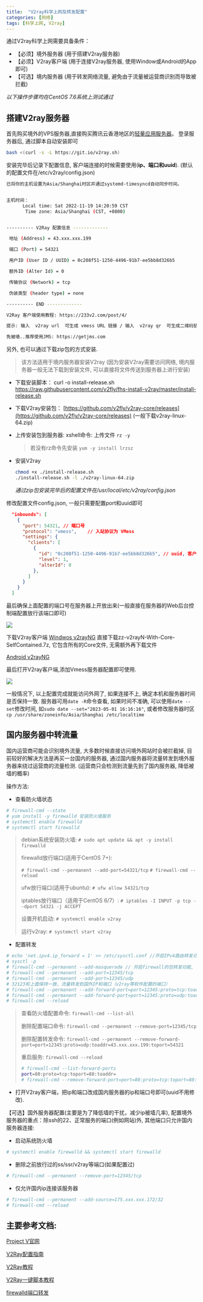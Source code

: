 ```yaml
---
title:  "V2ray科学上网及转发配置"
categories: [网络]
tags: [科学上网, V2ray]
---
```



通过V2ray科学上网需要具备条件：
* 【必须】境外服务器 (用于搭建V2ray服务器)
* 【必须】V2ray客户端 (用于连接V2ray服务器, 使用Window或Android的App即可)
* 【可选】境内服务器 (用于转发网络流量, 避免由于流量被运营商识别而导致被拦截)

_以下操作步骤均在CentOS 7.6系统上测试通过_

## 搭建V2ray服务器

首先购买境外的VPS服务器,直接购买腾讯云香港地区的[轻量应用服务器](https://cloud.tencent.com/product/lighthouse)。
登录服务器后, 通过脚本自动安装即可

```bash
bash <(curl -s -L https://git.io/v2ray.sh)
```

安装完毕后记录下配置信息, 客户端连接的时候需要使用(**ip、端口和uuid**). (默认的配置文件在/etc/v2ray/config.json)

```bash
已将你的主机设置为Asia/Shanghai时区并通过systemd-timesyncd自动同步时间。


主机时间：
      Local time: Sat 2022-11-19 14:20:59 CST
       Time zone: Asia/Shanghai (CST, +0800)


---------- V2Ray 配置信息 -------------

 地址 (Address) = 43.xxx.xxx.199

 端口 (Port) = 54321

 用户ID (User ID / UUID) = 0c208f51-1250-4496-91b7-ee5bb8d326b5

 额外ID (Alter Id) = 0

 传输协议 (Network) = tcp

 伪装类型 (header type) = none

---------- END -------------

V2Ray 客户端使用教程: https://233v2.com/post/4/

提示: 输入  v2ray url  可生成 vmess URL 链接 / 输入  v2ray qr  可生成二维码链接

免被墙..推荐使用JMS: https://getjms.com
```

另外, 也可以通过下载zip包的方式安装.

> 该方法适用于境内服务器安装V2ray (因为安装V2ray需要访问网络, 境内服务器一般无法下载到安装文件, 可以直接将文件传送到服务器上进行安装)

* 下载安装脚本：
  curl -o install-release.sh https://raw.githubusercontent.com/v2fly/fhs-install-v2ray/master/install-release.sh

* 下载V2ray安装包：
  [https://github.com/v2fly/v2ray-core/releases](https://github.com/v2fly/v2ray-core/releases) (一般下载v2ray-linux-64.zip)

* 上传安装包到服务器:
  xshell命令: 上传文件 ```rz -y```
  > 若没有rz命令先安装 ```yum -y install lrzsz```

* 安装V2ray

  ```bash
  chmod +x ./install-release.sh
  ./install-release.sh -l ./v2ray-linux-64.zip
  ```

  _通过zip包安装完毕后的配置文件在/usr/local/etc/v2ray/config.json_


修改配置文件config.json, 一般只需要配置port和uuid即可

```json
  "inbounds": [
    {
      "port": 54321, // 端口号
      "protocol": "vmess",    // 入站协议为 VMess
      "settings": {
        "clients": [
          {
            "id": "0c208f51-1250-4496-91b7-ee5bb8d326b5", // uuid, 客户端连接的时候需要填同样的uuid
            "level": 1,
            "alterId": 0
          },
        ]
      }
    }
  ]
```

最后确保上面配置的端口号在服务器上开放出来(一般直接在服务器的Web后台控制端配置放行该端口即可)

![](/assets/img/pngs/port_open.png)

下载V2ray客户端
[Windwos v2rayNG](https://github.com/2dust/v2rayN/releases)
直接下载zz-v2rayN-With-Core-SelfContained.7z, 它包含所有的Core文件, 无需额外再下载文件

[Android v2rayNG](https://github.com/2dust/v2rayNG/releases)


最后打开V2ray客户端,添加Vmess服务器配置即可使用.

![](/assets/img/pngs/v2ray_vmess.png)

一般情况下, 以上配置完成就能访问外网了, 如果连接不上, 确定本机和服务器时间是否保持一致.
服务器可用```date -R```命令查看, 如果时间不准确, 可以使用```date --set```修改时间, 如```sudo date --set="2023-05-01 16:16:16"```, 或者修改服务器时区```cp /usr/share/zoneinfo/Asia/Shanghai /etc/localtime```

## 国内服务器中转流量

国内运营商可能会识别境外流量, 大多数时候直接访问境外网站时会被拦截掉, 目前较好的解决方法是再买一台国内的服务器, 通过国内服务器将流量转发到境外服务器来绕过运营商的流量检测. (运营商只会检测到流量先到了国内服务器, 降低被墙的概率)

操作方法:
* 查看防火墙状态

```bash
# firewall-cmd --state
# yum install -y firewalld 安装防火墙服务
# systemctl enable firewalld
# systemctl start firewalld
```

> debian系统安装防火墙: ```# sudo apt update && apt -y install firewalld```
> 
> firewalld放行端口(适用于CentOS 7+):
> 
> ```# firewall-cmd --permanent --add-port=54321/tcp```
> ```# firewall-cmd --reload```
> 
> ufw放行端口(适用于ubuntu): ```# ufw allow 54321/tcp ```
> 
> iptables放行端口（适用于CentOS 6/7）: ```# iptables -I INPUT -p tcp --dport 54321 -j ACCEPT```
> 
> 设置开机启动: ```# systemctl enable v2ray```
> 
> 运行v2ray: ```# systemctl start v2ray```


* 配置转发

```bash
# echo 'net.ipv4.ip_forward = 1' >> /etc/sysctl.conf //开启IPv4路由转发功能
# sysctl -p
# firewall-cmd --permanent --add-masquerade // 开启firewall的包转发功能, 开启后net.ipv4.ip_forward自动被设置为1
# firewall-cmd --permanent --add-port=12345/tcp
# firewall-cmd --permanent --add-port=12345/udp
# 32123和上面保持一致，流量转发到国外IP和端口（v2ray等软件配置的端口）
# firewall-cmd --permanent --add-forward-port=port=12345:proto=tcp:toaddr=43.xxx.xxx.199:toport=54321
# firewall-cmd --permanent --add-forward-port=port=12345:proto=udp:toaddr=43.xxx.xxx.199:toport=54321
# firewall-cmd --reload
```

> 查看防火墙配置命令: ```firewall-cmd --list-all```
>
> 删除配置端口命令: ```firewall-cmd --permanent --remove-port=12345/tcp```
>
> 删除配置转发命令: ```firewall-cmd --permanent --remove-forward-port=port=12345:proto=udp:toaddr=43.xxx.xxx.199:toport=54321```
>
> 重启服务: ```firewall-cmd --reload```
>
> ```bash
> # firewall-cmd --list-forward-ports
> port=80:proto=tcp:toport=88:toaddr=
> # firewall-cmd --remove-forward-port=port=80:proto=tcp:toport=88:toaddr=
> ```


* 打开V2ray客户端，把ip和端口改成国内服务器的ip和端口号即可(uuid不用修改).



【可选】国外服务器配置(主要是为了降低墙的干扰，减少ip被墙几率), 配置境外服务器的重点：除ssh的22、正常服务的端口(例如网站)外, 其他端口只允许国内服务器连接:
* 启动系统防火墙

```bash
# systemctl enable firewalld && systemctl start firewalld
```

* 删除之前放行过的ss/ssr/v2ray等端口(如果配置过)

```bash
# firewall-cmd --permanent --remove-port=12345/tcp
```

* 仅允许国内ip连接该服务器

```bash
# firewall-cmd --permanent --add-source=175.xxx.xxx.172/32
# firewall-cmd --reload
```


## 主要参考文档:

[Project V官网](https://www.v2ray.com/)

[V2Ray配置指南](https://toutyrater.github.io/)

[V2Ray教程](https://v2xtls.org/v2ray%E6%95%99%E7%A8%8B/)

[V2Ray一键脚本教程](https://233boy.com/v2ray/)

[firewalld端口转发](https://access.redhat.com/documentation/en-us/red_hat_enterprise_linux/7/html/security_guide/sec-port_forwarding)
